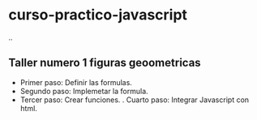 # curso-practico-javascript

..


## Taller numero 1 figuras geoometricas

- Primer paso: Definir las formulas.
- Segundo paso: Implemetar la formula.
- Tercer paso: Crear funciones.
. Cuarto paso: Integrar Javascript con html.
